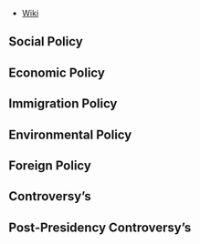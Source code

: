 - [Wiki](https://en.wikipedia.org/wiki/Jimmy_Carter)
## Social Policy

## Economic Policy

## Immigration Policy

## Environmental Policy

## Foreign Policy

## Controversy’s

## Post-Presidency Controversy’s
